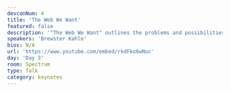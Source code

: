 ```yaml
---
devconNum: 4
title: 'The Web We Want'
featured: false
description: '"The Web We Want" outlines the problems and possibilities to create a Web that isn''t creepy (it doesn''t spy on us), that has no centralized points of control, and most importantly, is locked open for good. He will do a live demo of Dweb.archive.org that uses IPFS, WebTorrent, GUN, YJS to create decentralized storage of some of our 40 Petabytes of data.'
speakers: 'Brewster Kahle'
bios: N/A
url: 'https://www.youtube.com/embed/rkdFko6wNuc'
day: 'Day 3'
room: Spectrum
type: Talk
category: keynotes
---
```


